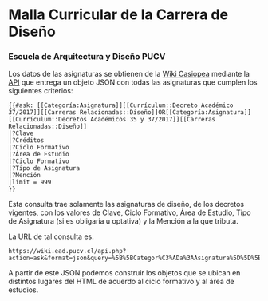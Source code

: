 # Malla Curricular de la Carrera de Diseño
### Escuela de Arquitectura y Diseño PUCV

Los datos de las asignaturas se obtienen de la [Wiki Casiopea](http://wiki.ead.pucv.cl) mediante la [API](https://wiki.ead.pucv.cl/Especial:Zona_de_pruebas_de_la_API) que entrega un objeto JSON con todas las asignaturas que cumplen los siguientes criterios:

```
{{#ask: [[Categoría:Asignatura]][[Currículum::Decreto Académico 37/2017]][[Carreras Relacionadas::Diseño]]OR[[Categoría:Asignatura]][[Currículum::Decretos Académicos 35 y 37/2017]][[Carreras Relacionadas::Diseño]]
|?Clave
|?Créditos
|?Ciclo Formativo
|?Área de Estudio
|?Ciclo Formativo
|?Tipo de Asignatura
|?Mención
|limit = 999
}}
```

Esta consulta trae solamente las asignaturas de diseño, de los decretos vigentes, con los valores de Clave, Ciclo Formativo, Área de Estudio, Tipo de Asignatura (si es obligaria u optativa) y la Mención a la que tributa.

La URL de tal consulta es:
```
https://wiki.ead.pucv.cl/api.php?action=ask&format=json&query=%5B%5BCategor%C3%ADa%3AAsignatura%5D%5D%5B%5BCurr%C3%ADculum%3A%3ADecreto%20Acad%C3%A9mico%2037%2F2017%5D%5D%5B%5BCarreras%20Relacionadas%3A%3ADise%C3%B1o%5D%5DOR%5B%5BCategor%C3%ADa%3AAsignatura%5D%5D%5B%5BCurr%C3%ADculum%3A%3ADecretos%20Acad%C3%A9micos%2035%20y%2037%2F2017%5D%5D%5B%5BCarreras%20Relacionadas%3A%3ADise%C3%B1o%5D%5D%20%7C%3FClave%20%7C%3FCr%C3%A9ditos%20%7C%3FCiclo%20Formativo%20%7C%3F%C3%81rea%20de%20Estudio%20%7C%3FCiclo%20Formativo%20%7C%3FTipo%20de%20Asignatura%20%7C%3FMenci%C3%B3n%20%7Climit%20%3D%20999&utf8=1&formatversion=1
```

A partir de este JSON podemos construir los objetos que se ubican en distintos lugares del HTML de acuerdo al ciclo formativo y al área de estudios.